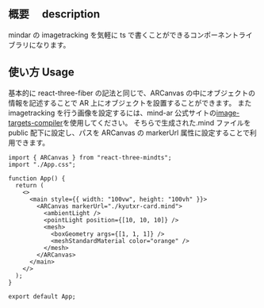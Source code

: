 ## 概要　 description

mindar の imagetracking を気軽に ts で書くことができるコンポーネントライブラリになります。

## 使い方 Usage

基本的に react-three-fiber の記法と同じで、ARCanvas の中にオブジェクトの情報を記述することで AR 上にオブジェクトを設置することができます。
また imagetracking を行う画像を設定するには、mind-ar 公式サイトの[image-targets-compiler](https://hiukim.github.io/mind-ar-js-doc/tools/compile)を使用してください。
そちらで生成された.mind ファイルを public 配下に設定し、パスを ARCanvas の markerUrl 属性に設定することで利用できます。

```tsx
import { ARCanvas } from "react-three-mindts";
import "./App.css";

function App() {
  return (
    <>
      <main style={{ width: "100vw", height: "100vh" }}>
        <ARCanvas markerUrl="./kyutxr-card.mind">
          <ambientLight />
          <pointLight position={[10, 10, 10]} />
          <mesh>
            <boxGeometry args={[1, 1, 1]} />
            <meshStandardMaterial color="orange" />
          </mesh>
        </ARCanvas>
      </main>
    </>
  );
}

export default App;
```
